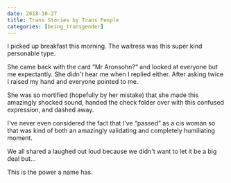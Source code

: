 ```yaml
---
date: 2018-10-27
title: Trans Stories by Trans People
categories: [being_transgender]
---
```


I picked up breakfast this morning. The waitress was this super kind personable type.

She came back with the card “Mr Aronsohn?“ and looked at everyone but me expectantly. She didn't hear me when I replied either. After asking twice I raised my hand and everyone pointed to me.

She was so mortified (hopefully by her mistake) that she made this amazingly shocked sound, handed the check folder over with this confused expression, and dashed away.

I've never even considered the fact that I've “passed” as a cis woman so that was kind of both an amazingly validating and completely humiliating moment.

We all shared a laughed out loud because we didn't want to let it be a big deal but...

This is the power a name has.